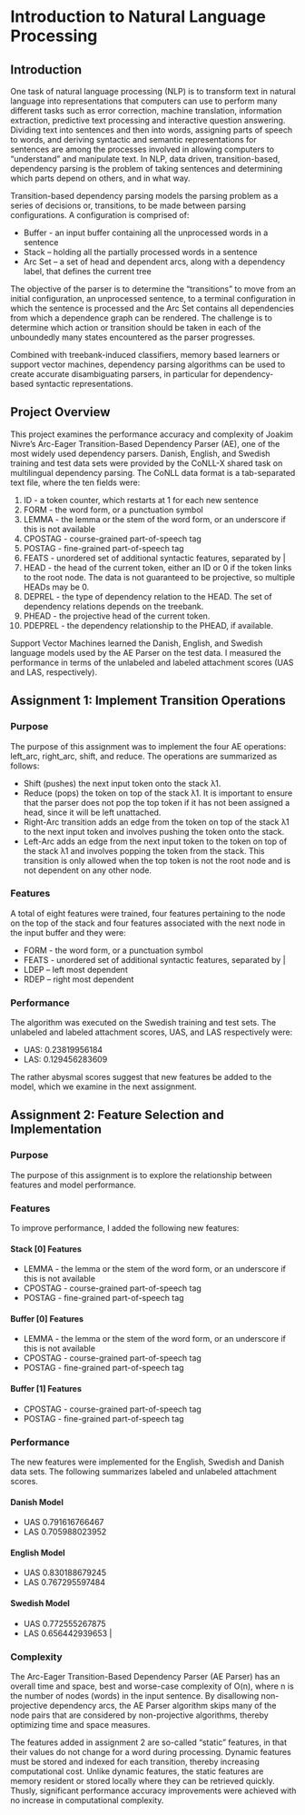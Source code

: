 # Introduction to Natural Language Processing
## Introduction
One task of natural language processing (NLP) is to transform text in natural language into representations that computers can use to perform many different tasks such as error correction, machine translation, information extraction, predictive text processing and interactive question answering.  Dividing text into sentences and then into words, assigning parts of speech to words, and deriving syntactic and semantic representations for sentences are among the processes involved in allowing computers to “understand” and manipulate text.  In NLP, data driven, transition-based, dependency parsing is the problem of taking sentences and determining which parts depend on others, and in what way.  

Transition-based dependency parsing models the parsing problem as a series of decisions or, transitions, to be made between parsing configurations.  A configuration is comprised of:
-	Buffer - an input buffer containing all the unprocessed words in a sentence
-	Stack – holding all the partially processed words in a sentence
-	Arc Set – a set of head and dependent arcs, along with a dependency label, that defines the current tree

The objective of the parser is to determine the “transitions” to move from an initial configuration, an unprocessed sentence, to a terminal configuration in which the sentence is processed and the Arc Set contains all dependencies from which a dependence graph can be rendered.  The challenge is to determine which action or transition should be taken in each of the unboundedly many states encountered as the parser progresses.  

Combined with treebank-induced classifiers, memory based learners or support vector machines, dependency parsing algorithms can be used to create accurate disambiguating parsers, in particular for dependency-based syntactic representations. 

## Project Overview
This project examines the performance accuracy and complexity of Joakim Nivre’s Arc-Eager Transition-Based Dependency Parser (AE), one of the most widely used dependency parsers.  Danish, English, and Swedish training and test data sets were provided by the CoNLL-X shared task on multilingual dependency parsing.  The CoNLL data format is a tab-separated text file, where the ten fields were: 

1. ID - a token counter, which restarts at 1 for each new sentence 
2. FORM - the word form, or a punctuation symbol 
3. LEMMA - the lemma or the stem of the word form, or an underscore if this is not available 
4. CPOSTAG - course-grained part-of-speech tag 
5. POSTAG - fine-grained part-of-speech tag 
6. FEATS - unordered set of additional syntactic features, separated by | 
7. HEAD - the head of the current token, either an ID or 0 if the token links to the root node. The data is not guaranteed to be projective, so multiple HEADs may be 0. 
8. DEPREL - the type of dependency relation to the HEAD. The set of dependency relations depends on the treebank. 
9. PHEAD - the projective head of the current token. 
10. PDEPREL - the dependency relationship to the PHEAD, if available.

Support Vector Machines learned the Danish, English, and Swedish language models used by the AE Parser on the test data.  I measured the performance in terms of the unlabeled and labeled attachment scores (UAS and LAS, respectively).  

## Assignment 1: Implement Transition Operations
### Purpose
The purpose of this assignment was to implement the four AE operations: left_arc, right_arc, shift, and reduce.  The operations are summarized as follows:
-	Shift (pushes) the next input token onto the stack λ1. 
-	Reduce (pops) the token on top of the stack λ1. It is important to ensure that the parser does not pop the top token if it has not been assigned a head, since it will be left unattached.
-	Right-Arc transition adds an edge from the token on top of the stack λ1 to the next input token and involves pushing the token onto the stack. 
-	Left-Arc adds an edge from the next input token to the token on top of the stack λ1 and  involves popping the token from the stack. This transition is only allowed when the top token is not the root node and is not dependent on any other node.

### Features
A total of eight features were trained, four features pertaining to the node on the top of the stack and four features associated with the next node in the input buffer and they were:
-	FORM - the word form, or a punctuation symbol 
-	FEATS - unordered set of additional syntactic features, separated by | 
-	LDEP – left most dependent
-	RDEP – right most dependent

### Performance
The algorithm was executed on the Swedish training and test sets.  The unlabeled and labeled attachment scores, UAS, and LAS respectively were: 
-	UAS: 0.23819956184
-	LAS: 0.129456283609

The rather abysmal scores suggest that new features be added to the model, which we examine in the next assignment.
## Assignment 2: Feature Selection and Implementation
### Purpose
The purpose of this assignment is to explore the relationship between features and model performance.  

### Features
To improve performance, I added the following new features:
#### Stack [0] Features
- LEMMA - the lemma or the stem of the word form, or an underscore if this is not available 
- CPOSTAG - course-grained part-of-speech tag 
- POSTAG - fine-grained part-of-speech tag

#### Buffer [0] Features
- LEMMA - the lemma or the stem of the word form, or an underscore if this is not available 
- CPOSTAG - course-grained part-of-speech tag 
- POSTAG - fine-grained part-of-speech tag

#### Buffer [1] Features
- CPOSTAG - course-grained part-of-speech tag 
- POSTAG - fine-grained part-of-speech tag

### Performance
The new features were implemented for the English, Swedish and Danish data sets.  The following summarizes labeled and unlabeled attachment scores.

#### Danish Model
- UAS 0.791616766467
- LAS 0.705988023952	

#### English Model
- UAS 0.830188679245
- LAS 0.767295597484

#### Swedish Model
- UAS 0.772555267875
- LAS 0.656442939653	|  

### Complexity
The Arc-Eager Transition-Based Dependency Parser (AE Parser) has an overall time and space, best and worse-case complexity of O(n), where n is the number of nodes (words) in the input sentence.  By disallowing non-projective dependency arcs, the AE Parser algorithm skips many of the node pairs that are considered by non-projective algorithms, thereby optimizing time and space measures.  

The features added in assignment 2 are so-called “static” features, in that their values do not change for a word during processing.  Dynamic features must be stored and indexed for each transition, thereby increasing computational cost.  Unlike dynamic features, the static features are memory resident or stored locally where they can be retrieved quickly.  Thusly, significant performance accuracy improvements were achieved with no increase in computational complexity.
